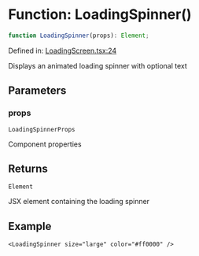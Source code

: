 # Function: LoadingSpinner()

```ts
function LoadingSpinner(props): Element;
```

Defined in: [LoadingScreen.tsx:24](https://github.com/Capstone-Projects-2025-Fall/project-001-sketch2screen/blob/f2fa4c469a76932c2c8884a793c4f4a963f0d268/frontend/src/App/LoadingScreen.tsx#L24)

Displays an animated loading spinner with optional text

## Parameters

### props

`LoadingSpinnerProps`

Component properties

## Returns

`Element`

JSX element containing the loading spinner

## Example

```tsx
<LoadingSpinner size="large" color="#ff0000" />
```
